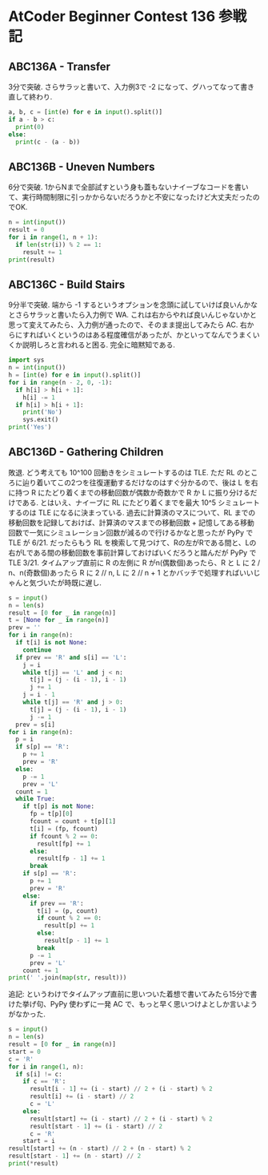 # AtCoder Beginner Contest 136 参戦記

## ABC136A - Transfer

3分で突破. さらサラッと書いて、入力例3で -2 になって、グハってなって書き直して終わり.

```python
a, b, c = [int(e) for e in input().split()]
if a - b > c:
  print(0)
else:
  print(c - (a - b))
```

## ABC136B - Uneven Numbers

6分で突破. 1からNまで全部試すという身も蓋もないナイーブなコードを書いて、実行時間制限に引っかからないだろうかと不安になったけど大丈夫だったのでOK.

```python
n = int(input())
result = 0
for i in range(1, n + 1):
  if len(str(i)) % 2 == 1:
    result += 1
print(result)
```

## ABC136C - Build Stairs

9分半で突破. 端から -1 するというオプションを念頭に試していけば良いんかなとさらサラッと書いたら入力例で WA. これは右からやれば良いんじゃないかと思って変えてみたら、入力例が通ったので、そのまま提出してみたら AC. 右からにすればいくというのはある程度確信があったが、かといってなんでうまくいくか説明しろと言われると困る. 完全に暗黙知である.

```python
import sys
n = int(input())
h = [int(e) for e in input().split()]
for i in range(n - 2, 0, -1):
  if h[i] > h[i + 1]:
    h[i] -= 1
  if h[i] > h[i + 1]:
    print('No')
    sys.exit()
print('Yes')
```

## ABC136D - Gathering Children

敗退. どう考えても 10^100 回動きをシミュレートするのは TLE. ただ RL のところに辿り着いてこの2つを往復運動するだけなのはすぐ分かるので、後は L を右に持つ R にたどり着くまでの移動回数が偶数か奇数かで R か L に振り分けるだけである. とはいえ、ナイーブに RL にたどり着くまでを最大 10^5 シミュレートするのは TLE になるに決まっている. 過去に計算済のマスについて、RL までの移動回数を記録しておけば、計算済のマスまでの移動回数 + 記憶してある移動回数で一気にシミュレーション回数が減るので行けるかなと思ったが PyPy で TLE が 6/21. だったらもう RL を検索して見つけて、Rの左がRである間と、Lの右がLである間の移動回数を事前計算しておけばいくだろうと踏んだが PyPy で TLE 3/21. タイムアップ直前に R の左側に R がn(偶数個)あったら、R と L に 2 / n、n(奇数個)あったら R に 2 // n, L に 2 // n + 1 とかバッチで処理すればいいじゃんと気づいたが時既に遅し.

```python
s = input()
n = len(s)
result = [0 for _ in range(n)]
t = [None for _ in range(n)]
prev = ''
for i in range(n):
  if t[i] is not None:
    continue
  if prev == 'R' and s[i] == 'L':
    j = i
    while t[j] == 'L' and j < n:
      t[j] = (j - (i - 1), i - 1)
      j += 1
    j = i - 1
    while t[j] == 'R' and j > 0:
      t[j] = (j - (i - 1), i - 1)
      j -= 1
  prev = s[i]
for i in range(n):
  p = i
  if s[p] == 'R':
    p += 1
    prev = 'R'
  else:
    p -= 1
    prev = 'L'
  count = 1
  while True:
    if t[p] is not None:
      fp = t[p][0]
      fcount = count + t[p][1]
      t[i] = (fp, fcount)
      if fcount % 2 == 0:
        result[fp] += 1
      else:
        result[fp - 1] += 1
      break
    if s[p] == 'R':
      p += 1
      prev = 'R'
    else:
      if prev == 'R':
        t[i] = (p, count)
        if count % 2 == 0:
          result[p] += 1
        else:
          result[p - 1] += 1
        break
      p -= 1
      prev = 'L'
    count += 1
print(' '.join(map(str, result)))
```

追記: というわけでタイムアップ直前に思いついた着想で書いてみたら15分で書けた挙げ句、PyPy 使わずに一発 AC で、もっと早く思いつけよとしか言いようがなかった.

```python
s = input()
n = len(s)
result = [0 for _ in range(n)]
start = 0
c = 'R'
for i in range(1, n):
  if s[i] != c:
    if c == 'R':
      result[i - 1] += (i - start) // 2 + (i - start) % 2
      result[i] += (i - start) // 2
      c = 'L'
    else:
      result[start] += (i - start) // 2 + (i - start) % 2
      result[start - 1] += (i - start) // 2
      c = 'R'
    start = i
result[start] += (n - start) // 2 + (n - start) % 2
result[start - 1] += (n - start) // 2
print(*result)
```
